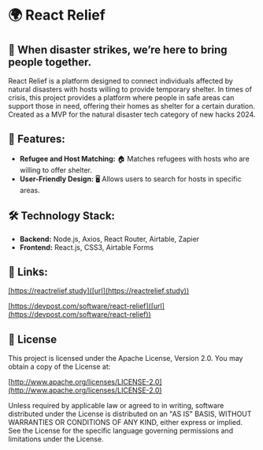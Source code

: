 # 🌍 React Relief
## 🤝 When disaster strikes, we’re here to bring people together.

React Relief is a platform designed to connect individuals affected by natural disasters with hosts willing to provide temporary shelter. In times of crisis, this project provides a platform where people in safe areas can support those in need, offering their homes as shelter for a certain duration. Created as a MVP for the natural disaster tech category of new hacks 2024.

## 🚀 Features:

- **Refugee and Host Matching:** 🏠 Matches refugees with hosts who are willing to offer shelter.
- **User-Friendly Design:** 🖥️ Allows users to search for hosts in specific areas.

## 🛠️ Technology Stack:

- **Backend:** Node.js, Axios, React Router, Airtable, Zapier
- **Frontend:** React.js, CSS3, Airtable Forms

## 🔗 Links:

<ins>[https://reactrelief.study]([url](https://reactrelief.study))</ins>

<ins>[https://devpost.com/software/react-relief]([url](https://devpost.com/software/react-relief))</ins>

## 📜 License

This project is licensed under the Apache License, Version 2.0. You may obtain a copy of the License at:

[http://www.apache.org/licenses/LICENSE-2.0](http://www.apache.org/licenses/LICENSE-2.0)

Unless required by applicable law or agreed to in writing, software distributed under the License is distributed on an "AS IS" BASIS, WITHOUT WARRANTIES OR CONDITIONS OF ANY KIND, either express or implied. See the License for the specific language governing permissions and limitations under the License.
